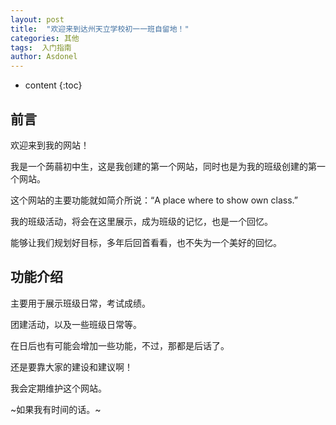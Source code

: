 ```yaml
---
layout: post
title:  "欢迎来到达州天立学校初一一班自留地！"
categories: 其他
tags:  入门指南 
author: Asdonel
---
```


* content
{:toc}


## 前言

欢迎来到我的网站！

我是一个蒟蒻初中生，这是我创建的第一个网站，同时也是为我的班级创建的第一个网站。

这个网站的主要功能就如简介所说：“A place where to show own class.”

我的班级活动，将会在这里展示，成为班级的记忆，也是一个回忆。

能够让我们规划好目标，多年后回首看看，也不失为一个美好的回忆。

##  功能介绍

主要用于展示班级日常，考试成绩。

团建活动，以及一些班级日常等。

在日后也有可能会增加一些功能，不过，那都是后话了。

还是要靠大家的建设和建议啊！

我会定期维护这个网站。

~如果我有时间的话。~














